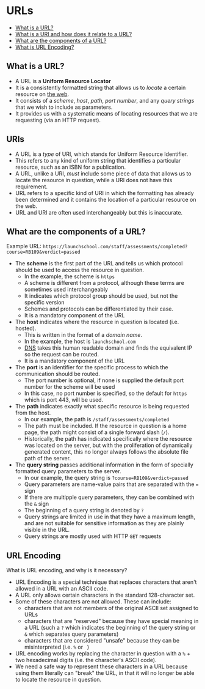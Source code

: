 # URLs

- [What is a URL?](#what-is-a-url)
- [What is a URI and how does it relate to a URL?](#uris)
- [What are the components of a URL?](#what-are-the-components-of-a-url)
- [What is URL Encoding?](#url-encoding)

## What is a URL?

- A URL is a **Uniform Resource Locator**
- It is a consistently formatted string that allows us to _locate_ a certain resource on [the web](../study_guide/internet.md#what-is-the-web?).
- It consists of a _scheme_, _host_, _path_, _port number_, and any _query strings_ that we wish to include as parameters.
- It provides us with a systematic means of locating resources that we are requesting (via an HTTP request).

## URIs

- A URL is a _type_ of URI, which stands for Uniform Resource Identifier.
- This refers to any kind of uniform string that identifies a particular resource, such as an ISBN for a publication.
- A URL, unlike a URI, _must_ include some piece of data that allows us to locate the resource in question, while a URI does not have this requirement.
- URL refers to a specific kind of URI in which the formatting has already been determined and it contains the location of a particular resource on the web.
- URL and URI are often used interchangeably but this is inaccurate.

## What are the components of a URL?

Example URL: `https://launchschool.com/staff/assessments/completed?course=RB109&verdict=passed`

- The **scheme** is the first part of the URL and tells us which protocol should be used to access the resource in question.
  - In the example, the scheme is `https`
  - A scheme is different from a protocol, although these terms are sometimes used interchangeably
  - It indicates which protocol group should be used, but not the specific version
  - Schemes and protocols can be differentiated by their case.
  - It is a mandatory component of the URL
- The **host** indicates where the resource in question is located (i.e. hosted).
  - This is written in the format of a _domain name_.
  - In the example, the host is `launchschool.com`
  - [DNS](../study_guide/lower_level_protocols.md#dns) takes this human readable domain and finds the equivalent IP so the request can be routed.
  - It is a mandatory component of the URL
- The **port** is an identifier for the specific process to which the communication should be routed.
  - The port number is optional, if none is supplied the default port number for the scheme will be used
  - In this case, no port number is specified, so the default for `https` which is port 443, will be used.
- The **path** indicates exactly what specific resource is being requested from the host.
  - In our example, the path is `/staff/assessments/completed`
  - The path must be included. If the resource in question is a home page, the path might consist of a single forward slash (`/`).
  - Historically, the path has indicated specifically where the resource was located on the server, but with the proliferation of dynamically generated content, this no longer always follows the absolute file path of the server.
- The **query string** passes additional information in the form of specially formatted query parameters to the server.
  - In our example, the query string is `?course=RB109&verdict=passed`
  - Query parameters are name-value pairs that are separated with the `=` sign
  - If there are multipple query parameters, they can be combined with the `&` sign
  - The beginning of a query string is denoted by `?`
  - Query strings are limited in use in that they have a maximum length, and are not suitable for sensitive information as they are plainly visible in the URL.
  - Query strings are mostly used with HTTP `GET` requests

## URL Encoding

What is URL encoding, and why is it necessary?

- URL Encoding is a special technique that replaces characters that aren't allowed in a URL with an ASCII code.
- A URL only allows certain characters in the standard 128-character set.
- Some of these characters are not allowed. These can include:
  - characters that are not members of the original ASCII set assigned to URLs
  - characters that are "reserved" because they have special meaning in a URL (such a `?` which indicates the beginning of the query string or `&` which separates query parameters)
  - characters that are considered "unsafe" because they can be misinterpreted (i.e. `%` or ` `)
- URL encoding works by replacing the character in question with a `%` + two hexadecimal digits (i.e. the character's ASCII code).
- We need a safe way to represent these characters in a URL because using them literally can "break" the URL, in that it will no longer be able to locate the resource in question.